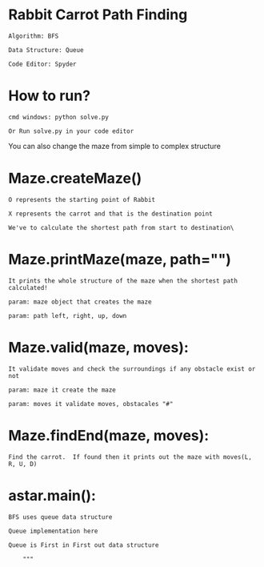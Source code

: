 # Rabbit Carrot Path Finding

    Algorithm: BFS

    Data Structure: Queue

    Code Editor: Spyder


# How to run?
    cmd windows: python solve.py

    Or Run solve.py in your code editor

You can also change the maze from simple to complex structure

# Maze.createMaze()

    O represents the starting point of Rabbit 

    X represents the carrot and that is the destination point

    We've to calculate the shortest path from start to destination\
    
# Maze.printMaze(maze, path="")

    It prints the whole structure of the maze when the shortest path calculated!
    
    param: maze object that creates the maze
    
    param: path left, right, up, down
    
# Maze.valid(maze, moves):
        
    It validate moves and check the surroundings if any obstacle exist or not
    
    param: maze it create the maze
    
    param: moves it validate moves, obstacales "#"

# Maze.findEnd(maze, moves):
       
    Find the carrot.  If found then it prints out the maze with moves(L, R, U, D)
    
# astar.main():

    BFS uses queue data structure
    
    Queue implementation here
    
    Queue is First in First out data structure
        
        """
       
